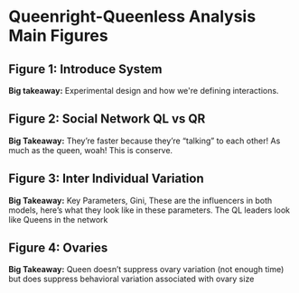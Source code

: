 # Queenright-Queenless Analysis Main Figures

## Figure 1: Introduce System
**Big takeaway:** Experimental design and how we're defining interactions.

## Figure 2: Social Network QL vs QR
**Big Takeaway:** They’re faster because they’re “talking” to each other!  As much as the queen, woah!  This is conserve.

## Figure 3: Inter Individual Variation
**Big Takeaway:** Key Parameters, Gini, These are the influencers in both models, here’s what they look like in these parameters.  The QL leaders look like Queens in the network

## Figure 4: Ovaries
**Big Takeaway:** Queen doesn’t suppress ovary variation (not enough time) but does suppress behavioral variation associated with ovary size

